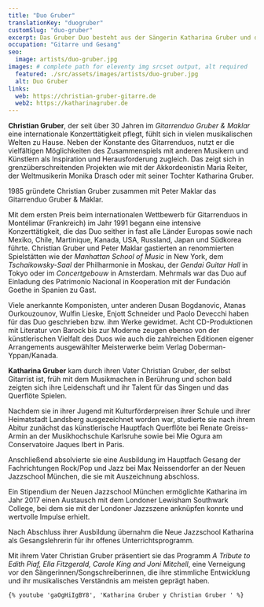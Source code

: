 ```yaml
---
title: "Duo Gruber"
translationKey: "duogruber"
customSlug: "duo-gruber"
excerpt: Das Gruber Duo besteht aus der Sängerin Katharina Gruber und dem Gitarristen Christian Gruber, Vater und Tochter und international bekannte und preisgekrönte Künstler.
occupation: "Gitarre und Gesang"
seo:
  image: artists/duo-gruber.jpg
images: # complete path for eleventy img srcset output, alt required
  featured: ./src/assets/images/artists/duo-gruber.jpg
  alt: Duo Gruber
links:
  web: https://christian-gruber-gitarre.de
  web2: https://katharinagruber.de
---
```


**Christian Gruber**, der seit über 30 Jahren im _Gitarrenduo Gruber &amp; Maklar_ eine internationale Konzerttätigkeit pflegt, fühlt sich in vielen musikalischen Welten zu Hause. Neben der Konstante des Gitarrenduos, nutzt er die vielfältigen Möglichkeiten des Zusammenspiels mit anderen Musikern und Künstlern als Inspiration und Herausforderung zugleich. Das zeigt sich in grenzüberschreitenden Projekten wie mit der Akkordeonistin Maria Reiter, der Weltmusikerin Monika Drasch oder mit seiner Tochter Katharina Gruber.

1985 gründete Christian Gruber zusammen mit Peter Maklar das Gitarrenduo Gruber &amp; Maklar.

Mit dem ersten Preis beim internationalen Wettbewerb für Gitarrenduos in Montélimar (Frankreich) im Jahr 1991 begann eine intensive Konzerttätigkeit, die das Duo seither in fast alle Länder Europas sowie nach Mexiko, Chile, Martinique, Kanada, USA, Russland, Japan und Südkorea führte. Christian Gruber und Peter Maklar gastierten an renommierten Spielstätten wie der _Manhattan School of Music_ in New York, dem _Tschaikowsky-Saal_ der Philharmonie in Moskau, der _Gendai Guitar Hall_ in Tokyo oder im _Concertgebouw_ in Amsterdam. Mehrmals war das Duo auf Einladung des Patrimonio Nacional in Kooperation mit der Fundación Goethe in Spanien zu Gast.

Viele anerkannte Komponisten, unter anderen Dusan Bogdanovic, Atanas Ourkouzounov, Wulfin Lieske, Enjott Schneider und Paolo Devecchi haben für das Duo geschrieben bzw. ihm Werke gewidmet. Acht CD-Produktionen mit Literatur von Barock bis zur Moderne zeugen ebenso von der künstlerischen Vielfalt des Duos wie auch die zahlreichen Editionen eigener Arrangements ausgewählter Meisterwerke beim Verlag Doberman-Yppan/Kanada.

**Katharina Gruber** kam durch ihren Vater Christian Gruber, der selbst Gitarrist ist, früh mit dem Musikmachen in Berührung und schon bald zeigten sich ihre Leidenschaft und ihr Talent für das Singen und das Querflöte Spielen.

Nachdem sie in ihrer Jugend mit Kulturförderpreisen ihrer Schule und ihrer Heimatstadt Landsberg ausgezeichnet worden war, studierte sie nach ihrem Abitur zunächst das künstlerische Hauptfach Querflöte bei Renate Greiss-Armin an der Musikhochschule Karlsruhe sowie bei Mie Ogura am Conservatoire Jaques Ibert in Paris.

Anschließend absolvierte sie eine Ausbildung im Hauptfach Gesang der Fachrichtungen Rock/Pop und Jazz bei Max Neissendorfer an der Neuen Jazzschool München, die sie mit Auszeichnung abschloss.

Ein Stipendium der Neuen Jazzschool München ermöglichte Katharina im Jahr 2017 einen Austausch mit dem Londoner Lewisham Southwark College, bei dem sie mit der Londoner Jazzszene anknüpfen konnte und wertvolle Impulse erhielt.

Nach Abschluss ihrer Ausbildung übernahm die Neue Jazzschool Katharina als Gesangslehrerin für ihr offenes Unterrichtsprogramm.

Mit ihrem Vater Christian Gruber präsentiert sie das Programm _A Tribute to Edith Piaf, Ella Fitzgerald, Carole King and Joni Mitchell_, eine Verneigung vor den Sängerinnen/Songschreiberinnen, die ihre stimmliche Entwicklung und ihr musikalisches Verständnis am meisten geprägt haben.

    {% youtube 'gaOgHiIgBY8', 'Katharina Gruber y Christian Gruber ' %}

